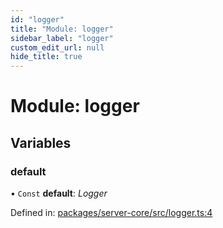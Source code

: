 ```yaml
---
id: "logger"
title: "Module: logger"
sidebar_label: "logger"
custom_edit_url: null
hide_title: true
---
```


# Module: logger

## Variables

### default

• `Const` **default**: *Logger*

Defined in: [packages/server-core/src/logger.ts:4](https://github.com/xr3ngine/xr3ngine/blob/2d83606b6/packages/server-core/src/logger.ts#L4)
